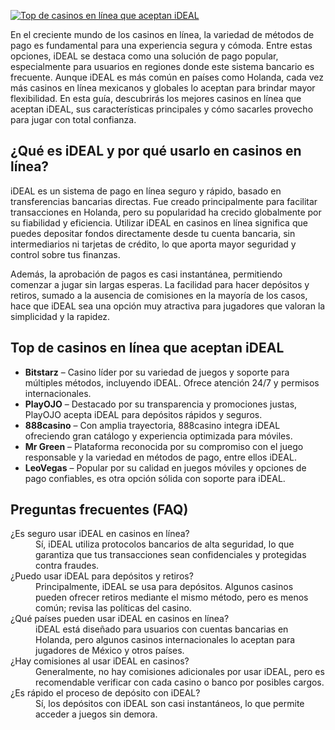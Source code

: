 [![Top de casinos en línea que aceptan iDEAL](https://123-caf.pages.dev/gitsignup.png)](https://vrmoo.ru/Bt82HjjY)

<p>En el creciente mundo de los casinos en línea, la variedad de métodos de pago es fundamental para una experiencia segura y cómoda. Entre estas opciones, iDEAL se destaca como una solución de pago popular, especialmente para usuarios en regiones donde este sistema bancario es frecuente. Aunque iDEAL es más común en países como Holanda, cada vez más casinos en línea mexicanos y globales lo aceptan para brindar mayor flexibilidad. En esta guía, descubrirás los mejores casinos en línea que aceptan iDEAL, sus características principales y cómo sacarles provecho para jugar con total confianza.</p>  <h2>¿Qué es iDEAL y por qué usarlo en casinos en línea?</h2> <p>iDEAL es un sistema de pago en línea seguro y rápido, basado en transferencias bancarias directas. Fue creado principalmente para facilitar transacciones en Holanda, pero su popularidad ha crecido globalmente por su fiabilidad y eficiencia. Utilizar iDEAL en casinos en línea significa que puedes depositar fondos directamente desde tu cuenta bancaria, sin intermediarios ni tarjetas de crédito, lo que aporta mayor seguridad y control sobre tus finanzas.</p> <p>Además, la aprobación de pagos es casi instantánea, permitiendo comenzar a jugar sin largas esperas. La facilidad para hacer depósitos y retiros, sumado a la ausencia de comisiones en la mayoría de los casos, hace que iDEAL sea una opción muy atractiva para jugadores que valoran la simplicidad y la rapidez.</p>  <h2>Top de casinos en línea que aceptan iDEAL</h2> <ul>   <li><strong>Bitstarz</strong> – Casino líder por su variedad de juegos y soporte para múltiples métodos, incluyendo iDEAL. Ofrece atención 24/7 y permisos internacionales.</li>   <li><strong>PlayOJO</strong> – Destacado por su transparencia y promociones justas, PlayOJO acepta iDEAL para depósitos rápidos y seguros.</li>   <li><strong>888casino</strong> – Con amplia trayectoria, 888casino integra iDEAL ofreciendo gran catálogo y experiencia optimizada para móviles.</li>   <li><strong>Mr Green</strong> – Plataforma reconocida por su compromiso con el juego responsable y la variedad en métodos de pago, entre ellos iDEAL.</li>   <li><strong>LeoVegas</strong> – Popular por su calidad en juegos móviles y opciones de pago confiables, es otra opción sólida con soporte para iDEAL.</li> </ul>  <h2>Preguntas frecuentes (FAQ)</h2> <dl>   <dt>¿Es seguro usar iDEAL en casinos en línea?</dt>   <dd>Sí, iDEAL utiliza protocolos bancarios de alta seguridad, lo que garantiza que tus transacciones sean confidenciales y protegidas contra fraudes.</dd>   <dt>¿Puedo usar iDEAL para depósitos y retiros?</dt>   <dd>Principalmente, iDEAL se usa para depósitos. Algunos casinos pueden ofrecer retiros mediante el mismo método, pero es menos común; revisa las políticas del casino.</dd>   <dt>¿Qué países pueden usar iDEAL en casinos en línea?</dt>   <dd>iDEAL está diseñado para usuarios con cuentas bancarias en Holanda, pero algunos casinos internacionales lo aceptan para jugadores de México y otros países.</dd>   <dt>¿Hay comisiones al usar iDEAL en casinos?</dt>   <dd>Generalmente, no hay comisiones adicionales por usar iDEAL, pero es recomendable verificar con cada casino o banco por posibles cargos.</dd>   <dt>¿Es rápido el proceso de depósito con iDEAL?</dt>   <dd>Sí, los depósitos con iDEAL son casi instantáneos, lo que permite acceder a juegos sin demora.</dd> </dl>
